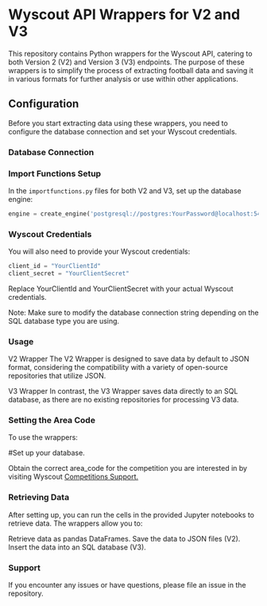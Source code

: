 
# Wyscout API Wrappers for V2 and V3

This repository contains Python wrappers for the Wyscout API, catering to both Version 2 (V2) and Version 3 (V3) endpoints. The purpose of these wrappers is to simplify the process of extracting football data and saving it in various formats for further analysis or use within other applications.

## Configuration

Before you start extracting data using these wrappers, you need to configure the database connection and set your Wyscout credentials.

### Database Connection

### Import Functions Setup

In the `importfunctions.py` files for both V2 and V3, set up the database engine:

```python
engine = create_engine('postgresql://postgres:YourPassword@localhost:5432/wyscout')

```

### Wyscout Credentials

You will also need to provide your Wyscout credentials:

```python
client_id = "YourClientId"
client_secret = "YourClientSecret"
```

Replace YourClientId and YourClientSecret with your actual Wyscout credentials.

Note: Make sure to modify the database connection string depending on the SQL database type you are using.

### Usage
V2 Wrapper
The V2 Wrapper is designed to save data by default to JSON format, considering the compatibility with a variety of open-source repositories that utilize JSON.

V3 Wrapper
In contrast, the V3 Wrapper saves data directly to an SQL database, as there are no existing repositories for processing V3 data.

### Setting the Area Code

To use the wrappers:

#Set up your database.

Obtain the correct area_code for the competition you are interested in by visiting Wyscout [Competitions Support.](https://support.wyscout.com/competitions)

### Retrieving Data

After setting up, you can run the cells in the provided Jupyter notebooks to retrieve data. The wrappers allow you to:

Retrieve data as pandas DataFrames.
Save the data to JSON files (V2).
Insert the data into an SQL database (V3).


### Support
If you encounter any issues or have questions, please file an issue in the repository.
